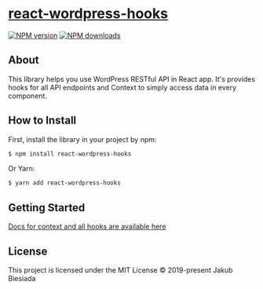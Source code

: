 # [react-wordpress-hooks](https://github.com/jb1905/react-wordpress-hooks)

[![NPM version](http://img.shields.io/npm/v/react-wordpress-hooks.svg?style=flat-square)](https://www.npmjs.com/package/react-wordpress-hooks)
[![NPM downloads](http://img.shields.io/npm/dm/react-wordpress-hooks.svg?style=flat-square)](https://www.npmjs.com/package/react-wordpress-hooks)

## About
This library helps you use WordPress RESTful API in React app. It's provides hooks for all API endpoints and Context to simply access data in every component.

## How to Install
First, install the library in your project by npm:
```sh
$ npm install react-wordpress-hooks
```

Or Yarn:
```sh
$ yarn add react-wordpress-hooks
```

## Getting Started
[Docs for context and all hooks are available here](https://jb1905.github.io/react-wordpress-hooks/)

## License
This project is licensed under the MIT License © 2019-present Jakub Biesiada
